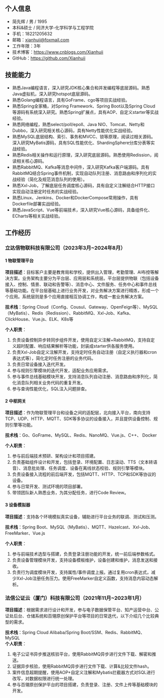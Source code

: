 ## 个人信息
- 简先辉 / 男 / 1995
- 本科&硕士 / 同济大学-化学科学与工程学院
- 手机：18221205632
- 邮箱：xianhuii@foxmail.com
- 工作年限：3年
- 技术博客：https://www.cnblogs.com/Xianhuii
- GitHub：https://github.com/Xianhuii
## 技能能力
- 熟悉Java编程语言，深入研究JDK核心集合和并发编程等底层源码。熟悉Java虚拟机，深入研究hotspot底层源码。
- 熟悉Golang编程语言，具有GoFrame、cgo等项目实战经验。
- 熟悉Spring全家桶，对Spring Framework、Spring Boot以及Spring Cloud等源码有系统深入研究。熟悉Spring扩展点，具有AOP、自定义starter等实战经验。
- 熟悉网络编程，熟悉select/poll/epoll、Java NIO、Tomcat、Netty和Dubbo，深入研究相关核心源码，具有Netty性能优化实战经验。
- 熟悉MySQL底层结构、索引、事务和MVCC、锁等原理，阅读过相关源码。深入研究MyBatis源码，具有SQL性能优化、ShardingSphere分库分表等实战经验。
- 熟悉Redis相关操作和运行原理，深入研究底层源码。熟悉使用Redission，阅读相关核心源码。
- 熟悉RabbitMQ、Kafka等消息中间件，深入研究Kafka客户端源码。具有RabbitMQ结合Spring事件机制，实现自动队列注册、消息路由和序列化的实战经验（简化及规范消息队列的使用）。
- 熟悉Xxl-Job，了解底层任务调度核心源码，具有自定义注解结合HTTP接口实现自动注册定时任务的实战经验。
- 熟悉Linux、Jenkins、Docker和DockerCompose常用操作，具有Dockerfile部署实战经验。
- 熟悉JavaScript、Vue等前端技术，深入研究Vue核心源码，具备组件化、ECharts等相关实战经验。
## 工作经历
### 立达信物联科技有限公司（2023年3月~2024年8月）
#### 1 物联管理平台
**项目描述**：目标客户主要是教育局和学校，提供出入管理，考勤管理、AI布控等解决方案。业务架构主要分为平台层、应用层和系统层。平台层提供物联（包括设备接入、控制、情景、联动和告警等）、消息中心、文件服务、任务中心和事件总线等基础功能。在平台层基础上进行业务开发，对业务解决方案进行精炼，形成一个个应用。系统层则是多个应用直接相互协调工作，构成一套业务解决方案。

**技术栈**：Spring Cloud（Config、Cousul、Gateway、OpenFeign等）、MySQL（MyBatis）、Redis（Redission）、RabbitMQ、Xxl-Job、Kafka、ClickHouse、Vue.js、ELK、K8s等

**个人职责**：
1. 负责设备控制异步转同步组件开发，使用自定义注解+RabbitMQ，支持自定义超时配置、响应结果解析等功能，封装成starter供各服务使用。
2. 负责Xxl-Job自定义注解开发，支持定时任务自动注册（自定义执行器和cron表达式等），简化定时任务注册的业务代码。
3. 负责日常设备接入迭代开发。
4. 参与规则引擎模块的迭代开发，适配业务应用需求。
5. 参与事件总线基础模块开发，支持消息队列自动注册、消息路由和序列化，简化消息队列相关业务代码的重复开发。
6. 参与查询性能优化，SQL注入问题排查。
#### 2 中枢网关
**项目描述**：作为物联管理平台和设备之间的适配层，北向接入平台，南向支持TCP、UDP、HTTP、MQTT、SDK等多协议的设备接入，并且提供设备控制、规则引擎等功能。

**技术栈**：Go、GoFrame、MySQL、Redis、NanoMQ、Vue.js、C++、 Docker

**个人职责**：
1. 参与前后端技术预研、架构设计和项目搭建。
2. 负责基础组件设计和开发，包括登录、环境配置、日志滚动、TTS（文本转语音）、消息批处理、任务调度、设备在离线状态校验、规则引擎等模块。
3. 负责设备接入流程的前后端开发，包括MQTT、HTTP、TCP和SDK等协议的设备。
4. 参与日常开发、测试环境的项目部署。
5. 带领团队新人熟悉业务，为其分配任务，进行Code Review。
#### 3 设备模拟器
**项目描述**：支持各个环境模拟真实设备，辅助进行平台业务的联调、测试和压测。

**技术栈**：Spring Boot、MySQL（MyBatis）、MQTT、Hazelcast、Xxl-Job、FreeMarker、Vue.js

**个人职责**：
1. 参与前端技术选型与搭建，负责登录注册功能的开发，统一前后端参数格式。
2. 负责设备管理模块开发，支持设备模板维护，设备创建和维护，消息发送和接收。
3. 负责行为调度模块开发，支持属性/事件调度上报。通过复用cron表达式，减少Xxl-Job注册任务压力。使用FreeMarker自定义函数，支持消息内容动态解析。
### 法信公证云（厦门）科技有限公司（2021年11月~2023年1月）
**项目描述**：根据需求进行设计和开发，参与电子数据保管平台、知产运营中台、公证处后台、仓储系统和百翎原创保护平台等项目的日常迭代，以下介绍几个比较典型的需求。

**技术栈**：Spring Cloud Alibaba/Spring Boot/SSM、Redis、RabbitMQ、MySQL
\
**个人职责**：
1. 电子公证书异步推送核验平台，使用RabbitMQ异步进行文件下载、解密和推送。
2. 证据异步核验，使用RabbitMQ异步进行文件下载、计算&比较文件hash。
3. 案件信息超期提醒，使用AOP+自定义注解和Mybatis拦截器方式对SQL进行改写，对数据权限进行统一处理。
4. 参与百翎原创保护平台的项目搭建，负责登录、注册、文件上传等基础模块的开发。
